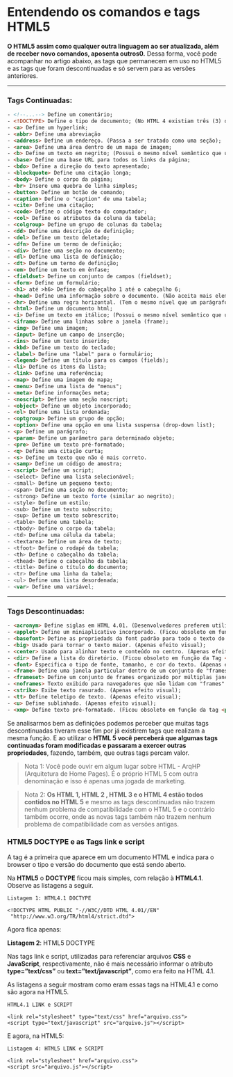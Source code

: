 # Entendendo os comandos e tags HTML5

**O HTML5 assim como qualquer outra linguagem ao ser atualizada, além de receber novo comandos, aposenta outros0.** Dessa forma, você pode acompanhar no artigo abaixo, as tags que permanecem em uso no HTML5 e as tags que foram descontinuadas e só servem para as versões anteriores.

---

### Tags Continuadas:
```html
- <!--...--> Define um comentário;
- <!DOCTYPE> Define o tipo de documento; (No HTML 4 existiam três (3) diferentes tipos de doctype, mas no HTML 5 temos apenas um (1) tipo <!DOCTYPE HTML>. É aqui que o navegador entende o tipo de documento e como ele deve interpretar as tags nele contidas.)
- <a> Define um hyperlink;
- <abbr> Define uma abreviação
- <address> Define um endereço. (Passa a ser tratado como uma seção);
- <area> Define uma área dentro de um mapa de imagem;
- <b> Define um texto em negrito; (Possui o mesmo nível semântico que um SPAN, e também o estilo de negrito no texto. Contudo, ele não dá nenhuma importância para o texto marcado com ele.)
- <base> Define uma base URL para todos os links da página;
- <bdo> Define a direção do texto apresentado;
- <blockquote> Define uma citação longa;
- <body> Define o corpo da página;
- <br> Insere uma quebra de linha simples;
- <button> Define um botão de comando;
- <caption> Define o "caption" de uma tabela;
- <cite> Define uma citação;
- <code> Define o código texto do computador;
- <col> Define os atributos da coluna da tabela;
- <colgroup> Define um grupo de colunas da tabela;
- <dd> Define uma descrição de definição;
- <del> Define um texto deletado;
- <dfn> Define um termo de definição;
- <div> Define uma seção no documento;
- <dl> Define uma lista de definição;
- <dt> Define um termo de definição;
- <em> Define um texto em ênfase;
- <fieldset> Define um conjunto de campos (fieldset);
- <form> Define um formulário;
- <h1> até >h6> Define do cabeçalho 1 até o cabeçalho 6;
- <head> Define uma informação sobre o documento. (Não aceita mais elementos Child como filho);
- <hr> Define uma regra horizontal. (Tem o mesmo nível que um parágrafo, mas também é utilizado para fazer separações e quebras de linha);
- <html> Define um documento html;
- <i> Define um texto em itálico; (Possui o mesmo nível semântico que um SPAN. O texto continua sendo itálico e para usuários de leitores de tela, a voz utilizada é modificada para indicar ênfase. É de grande valor e utilidade para marcar, termos técnicos, termos em outras linguagens etc.)
- <iframe> Define uma linhas sobre a janela (frame);
- <img> Define uma imagem;
- <input> Define um campo de inserção;
- <ins> Define um texto inserido;
- <kbd> Define um texto do teclado;
- <label> Define uma "label" para o formulário;
- <legend> Define um título para os campos (fields);
- <li> Define os itens da lista;
- <link> Define uma referência;
- <map> Define uma imagem de mapa;
- <menu> Define uma lista de "menus";
- <meta> Define informações meta;
- <noscript> Define uma seção noscript;
- <object> Define um objeto incorporado;
- <ol> Define uma lista ordenada;
- <optgroup> Define um grupo de opção;
- <option> Define uma opção em uma lista suspensa (drop-down list);
- <p> Define um parágrafo;
- <param> Define um parâmetro para determinado objeto;
- <pre> Define um texto pré-formatado;
- <q> Define uma citação curta;
- <s> Define um texto que não é mais correto.
- <samp> Define um código de amostra;
- <script> Define um script;
- <select> Define uma lista selecionável;
- <small> Define um pequeno texto;
- <span> Define uma seção no documento;
- <strong> Define um texto forte (similar ao negrito);
- <style> Define um estilo;
- <sub> Define um texto subscrito;
- <sup> Define um texto sobrescrito;
- <table> Define uma tabela;
- <tbody> Define o corpo da tabela;
- <td> Define uma célula da tabela;
- <textarea> Define um área de texto;
- <tfoot> Define o rodapé da tabela;
- <th> Define o cabeçalho da tabela;
- <thead> Define o cabeçalho da tabela;
- <title> Define o título do documento;
- <tr> Define uma linha da tabela;
- <ul> Define uma lista desordenada;
- <var> Define uma variável;
```


---

### Tags Descontinuadas:
```html
- <acronym> Define siglas em HTML 4.01. (Desenvolvedores preferem utilizar a tag <abbr>);
- <applet> Define um miniaplicativo incorporado. (Ficou obsoleto em função da tag <object>);
- <basefont> Define as propriedads da font padrão para todo o texto do documento. (Apenas efeito visual);
- <big> Usado para tornar o texto maior. (Apenas efeito visual);
- <center> Usado para alinhar texto e conteúdo no centro. (Apenas efeito visual);
- <dir> Define a lista do diretório. (Ficou obsoleto em função da Tag <ul>);
- <font> Especifica o tipo de fonte, tamanho, e cor do texto. (Apenas efeito visual);
- <frame> Define uma janela particular dentro de um conjunto de "frames". (Fere princípios de usabilidade e acessibilidade);
- <frameset> Define um conjunto de frames organizado por múltiplas janelas.(Fere princípios de usabilidade e acessibilidade);
- <noframes> Texto exibido para navegadores que não lidam com "frames". (Fere princípios de usabilidade e acessibilidade);
- <strike> Exibe texto rasurado. (Apenas efeito visual);
- <tt> Define teletipo de texto. (Apenas efeito visual);
- <u> Define sublinhado. (Apenas efeito visual);
- <xmp> Define texto pré-formatado. (Ficou obsoleto em função da tag <pre>);
```


Se analisarmos bem as definições podemos perceber que muitas tags descontinuadas tiveram esse fim por já existirem tags que realizam a mesma função. E ao utilizar o **HTML 5 você perceberá que algumas tags continuadas foram modificadas e passaram a exercer outras propriedades**, fazendo, também, que outras tags percam valor.

> Nota 1: Você pode ouvir em algum lugar sobre HTML - ArqHP (Arquitetura de Home Pages). É o próprio HTML 5 com outra denominação e isso é apenas uma jogada de marketing.

> Nota 2: **Os HTML 1, HTML 2 , HTML 3 e o HTML 4 estão todos contidos no HTML 5** e mesmo as tags descontinuadas não trazem nenhum problema de compatibilidade com o HTML 5 e o contrário também ocorre, onde as novas tags também não trazem nenhum problema de compatibilidade com as versões antigas.


### HTML5 DOCTYPE e as Tags link e script
A tag **<DOCTYPE>** é a primeira que aparece em um documento HTML e indica para o browser o tipo e versão do documento que está sendo aberto.

Na **HTML5** o **DOCTYPE** ficou mais simples, com relação à **HTML4.1**. Observe as listagens a seguir.


`Listagem 1: HTML4.1 DOCTYPE`
```hmtl
<!DOCTYPE HTML PUBLIC "-//W3C//DTD HTML 4.01//EN"
 "http://www.w3.org/TR/html4/strict.dtd">
```

Agora fica apenas:

**Listagem 2**: HTML5 DOCTYPE

<!DOCTYPE html>
Nas tags link e script, utilizadas para referenciar arquivos **CSS** e **JavaScript**, respectivamente, não é mais necessário informar o atributo **type=”text/css”** ou **text=”text/javascript”**, como era feito na HTML 4.1.

As listagens a seguir mostram como eram essas tags na HTML4.1 e como são agora na HTML5.

`HTML4.1 LINK e SCRIPT`
```hmtl
<link rel="stylesheet" type="text/css" href="arquivo.css">
<script type="text/javascript" src="arquivo.js"></script>
```

E agora, na HTML5:

`Listagem 4: HTML5 LINK e SCRIPT`
```hmtl
<link rel="stylesheet" href="arquivo.css">
<script src="arquivo.js"></script>
```


